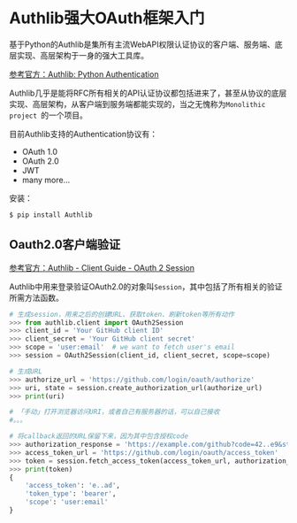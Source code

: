 # Authlib强大OAuth框架入门

基于Python的Authlib是集所有主流WebAPI权限认证协议的客户端、服务端、底层实现、高层架构于一身的强大工具库。

[参考官方：Authlib: Python Authentication](https://docs.authlib.org/en/latest/)

Authlib几乎是能将RFC所有相关的API认证协议都包括进来了，甚至从协议的底层实现、高层架构，从客户端到服务端都能实现的，当之无愧称为`Monolithic project `的一个项目。

目前Authlib支持的Authentication协议有：
- OAuth 1.0
- OAuth 2.0
- JWT
- many more...

安装：
```sh
$ pip install Authlib
```


## Oauth2.0客户端验证

[参考官方：Authlib - Client Guide - OAuth 2 Session](https://docs.authlib.org/en/latest/client/oauth2.html)

Authlib中用来登录验证OAuth2.0的对象叫`Session`，其中包括了所有相关的验证所需方法函数。

```py
# 生成session，用来之后的创建URL、获取token、刷新token等所有动作
>>> from authlib.client import OAuth2Session
>>> client_id = 'Your GitHub client ID'
>>> client_secret = 'Your GitHub client secret'
>>> scope = 'user:email'  # we want to fetch user's email
>>> session = OAuth2Session(client_id, client_secret, scope=scope)

# 生成URL
>>> authorize_url = 'https://github.com/login/oauth/authorize'
>>> uri, state = session.create_authorization_url(authorize_url)
>>> print(uri)

# 「手动」打开浏览器访问URI，或者自己有服务器的话，可以自己接收
#。。。

# 将callback返回的URL保留下来，因为其中包含授权code
>>> authorization_response = 'https://example.com/github?code=42..e9&state=d..t'
>>> access_token_url = 'https://github.com/login/oauth/access_token'
>>> token = session.fetch_access_token(access_token_url, authorization_response=authorization_response)
>>> print(token)
{
    'access_token': 'e..ad',
    'token_type': 'bearer',
    'scope': 'user:email'
}
```